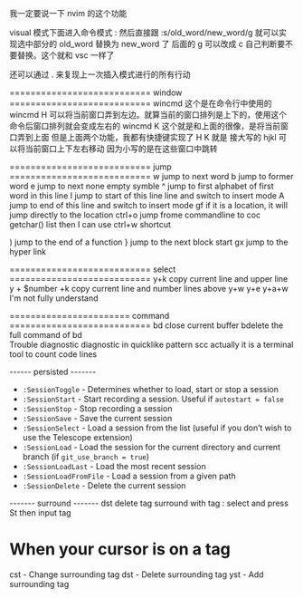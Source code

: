 我一定要说一下 nvim 的这个功能

visual 模式下面进入命令模式 :
然后直接跟 :s/old_word/new_word/g
就可以实现选中部分的 old_word 替换为 new_word 了
后面的 g 可以改成 c 自己判断要不要替换。这个就和 vsc 一样了

还可以通过 . 来复现上一次插入模式进行的所有行动



 ===========================  window  =========================== 
wincmd         这个是在命令行中使用的
wincmd H       可以将当前窗口弄到左边。就算当前的窗口排列是上下的，使用这个命令后窗口排列就会变成左右的
wincmd K       这个就是和上面的很像，是将当前窗口弄到上面
但是上面两个功能，我都有快捷键实现了 <C-w>H   <C-w>K   就是 <C-w> 接大写的 hjkl 可以将当前窗口上下左右移动
因为小写的是在这些窗口中跳转
              

 ===========================  jump   =========================== 
w              jump to next word
b              jump to former word
e              jump to next none empty symble
^              jump to first alphabet of first word in this line
I              jump to start of this line line and switch to insert mode
A              jump to end of this line and switch to insert mode
gf             if it is a location, it will jump directly to the location
ctrl+o         jump frome commandline to coc getchar() list then I can use ctrl+w shortcut

)              jump to the end of a function
}              jump to the next block start
gx             jump to the hyper link



 =========================== select  ===========================
y+k                 copy current line and upper line
y + $number +k      copy current line and number lines above
y+w   y+e   y+a+w   I'm not fully understand



=======================  command  =========================== 
bd              close current buffer
bdelete         the full command of bd    
Trouble diagnostic  diagnostic in quicklike pattern
scc             actually it is a terminal tool to count code lines


------ persisted -------

- `:SessionToggle` - Determines whether to load, start or stop a session
- `:SessionStart` - Start recording a session. Useful if `autostart = false`
- `:SessionStop` - Stop recording a session
- `:SessionSave` - Save the current session
- `:SessionSelect` - Load a session from the list (useful if you don’t wish to use the Telescope extension)
- `:SessionLoad` - Load the session for the current directory and current branch (if `git_use_branch = true`)
- `:SessionLoadLast` - Load the most recent session
- `:SessionLoadFromFile` - Load a session from a given path
- `:SessionDelete` - Delete the current session





------- surround -------
dst     delete tag
surround  with tag :  select and press St then input tag
# When your cursor is on a tag
cst - Change surrounding tag
dst - Delete surrounding tag
yst - Add surrounding tag



